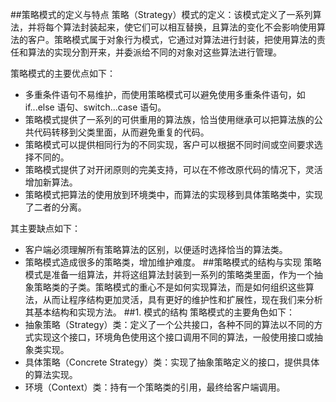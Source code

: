 ##策略模式的定义与特点
策略（Strategy）模式的定义：该模式定义了一系列算法，并将每个算法封装起来，使它们可以相互替换，且算法的变化不会影响使用算法的客户。策略模式属于对象行为模式，它通过对算法进行封装，把使用算法的责任和算法的实现分割开来，并委派给不同的对象对这些算法进行管理。

策略模式的主要优点如下：
- 多重条件语句不易维护，而使用策略模式可以避免使用多重条件语句，如 if...else 语句、switch...case 语句。
- 策略模式提供了一系列的可供重用的算法族，恰当使用继承可以把算法族的公共代码转移到父类里面，从而避免重复的代码。
- 策略模式可以提供相同行为的不同实现，客户可以根据不同时间或空间要求选择不同的。
- 策略模式提供了对开闭原则的完美支持，可以在不修改原代码的情况下，灵活增加新算法。
- 策略模式把算法的使用放到环境类中，而算法的实现移到具体策略类中，实现了二者的分离。

其主要缺点如下：
- 客户端必须理解所有策略算法的区别，以便适时选择恰当的算法类。
- 策略模式造成很多的策略类，增加维护难度。
##策略模式的结构与实现
策略模式是准备一组算法，并将这组算法封装到一系列的策略类里面，作为一个抽象策略类的子类。策略模式的重心不是如何实现算法，而是如何组织这些算法，从而让程序结构更加灵活，具有更好的维护性和扩展性，现在我们来分析其基本结构和实现方法。
##1. 模式的结构
策略模式的主要角色如下：
- 抽象策略（Strategy）类：定义了一个公共接口，各种不同的算法以不同的方式实现这个接口，环境角色使用这个接口调用不同的算法，一般使用接口或抽象类实现。
- 具体策略（Concrete Strategy）类：实现了抽象策略定义的接口，提供具体的算法实现。
- 环境（Context）类：持有一个策略类的引用，最终给客户端调用。
